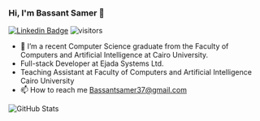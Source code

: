 ### Hi, I'm Bassant Samer 👋
[![Linkedin Badge](https://img.shields.io/badge/-bassantsamer-blue?style=flat-square&logo=Linkedin&logoColor=white&link=https://www.linkedin.com/in/bassant-samer-291058207/)](https://www.linkedin.com/in/bassant-samer-291058207/)
![visitors](https://visitor-badge.laobi.icu/badge?page_id=bassantsamerr.bassantsamerr)
- 🔭 I’m a recent Computer Science graduate from the Faculty of Computers and Artificial Intelligence at Cairo University.
- Full-stack Developer at Ejada Systems Ltd.
- Teaching Assistant at Faculty of Computers and Artificial Intelligence Cairo University
- 📫 How to reach me Bassantsamer37@gmail.com

![GitHub Stats](https://github-readme-stats.vercel.app/api?username=bassantsamerr&theme=radical)






